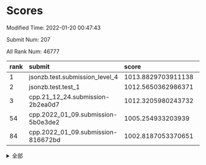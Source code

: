 # Scores

Modified Time: 2022-01-20 00:47:43

Submit Num: 207

All Rank Num: 46777

| rank |               submit               |       score        |       sigma        | pk_num |
| :--- | :--------------------------------- | :----------------- | :----------------- | :----- |
| 1    | jsonzb.test.submission_level_4     | 1013.8829703911138 | 0.822394303536934  | 906    |
| 2    | jsonzb.test.test_1                 | 1012.5650362986371 | 0.7852199643281431 | 845    |
| 3    | cpp.21_12_24.submission-2b2ea0d7   | 1012.3205980243732 | 0.758767082839124  | 902    |
| 54   | cpp.2022_01_09.submission-5b0e3de2 | 1005.254933203939  | 0.7282203461429885 | 904    |
| 84   | cpp.2022_01_09.submission-816672bd | 1002.8187053370651 | 0.7012594649060042 | 902    |


<details>
<summary>全部</summary>

| rank |                 submit                 |       score        |       sigma        | pk_num |
| :--- | :------------------------------------- | :----------------- | :----------------- | :----- |
| 1    | jsonzb.test.submission_level_4         | 1013.8829703911138 | 0.822394303536934  | 906    |
| 2    | jsonzb.test.test_1                     | 1012.5650362986371 | 0.7852199643281431 | 845    |
| 3    | cpp.21_12_24.submission-2b2ea0d7       | 1012.3205980243732 | 0.758767082839124  | 902    |
| 4    | gobigger.level_3.submission_level_3_33 | 1011.3382850811882 | 0.7583385964036288 | 908    |
| 5    | gobigger.level_3.submission_level_3_37 | 1011.3367493944618 | 0.7500505601117232 | 904    |
| 6    | gobigger.level_3.submission_level_3_36 | 1011.2289683216449 | 0.7732733621191854 | 901    |
| 7    | gobigger.level_3.submission_level_3_11 | 1010.7095770958975 | 0.7459222839850157 | 901    |
| 8    | gobigger.level_3.submission_level_3_41 | 1010.6839224733292 | 0.743459918430986  | 909    |
| 9    | gobigger.level_3.submission_level_3_0  | 1010.6514851941241 | 0.7460712020574355 | 909    |
| 10   | gobigger.level_3.submission_level_3_47 | 1010.6325256626228 | 0.7571331726789418 | 909    |
| 11   | gobigger.level_3.submission_level_3_4  | 1010.5805226257784 | 0.7629420932594512 | 898    |
| 12   | gobigger.level_3.submission_level_3_8  | 1010.5601838554237 | 0.7460157854849676 | 906    |
| 13   | gobigger.level_3.submission_level_3_29 | 1010.4927151028497 | 0.7457867022566224 | 905    |
| 14   | gobigger.level_3.submission_level_3_16 | 1010.4865203977083 | 0.7574920064007451 | 904    |
| 15   | gobigger.level_3.submission_level_3_1  | 1010.3742127755988 | 0.7524792723946316 | 910    |
| 16   | gobigger.level_3.submission_level_3_24 | 1010.3636538126464 | 0.749663491769741  | 900    |
| 17   | gobigger.level_3.submission_level_3_35 | 1010.3432535664256 | 0.7250796143266973 | 903    |
| 18   | gobigger.level_3.submission_level_3_42 | 1010.2693095163792 | 0.7518001479745102 | 907    |
| 19   | gobigger.level_3.submission_level_3_46 | 1010.1786536479175 | 0.7496781455631878 | 904    |
| 20   | gobigger.level_3.submission_level_3_10 | 1010.043071646194  | 0.7522753993618687 | 907    |
| 21   | gobigger.level_3.submission_level_3_32 | 1010.026362358057  | 0.7402006591296668 | 902    |
| 22   | gobigger.level_3.submission_level_3_45 | 1010.0252120945662 | 0.7608297591949229 | 903    |
| 23   | gobigger.level_3.submission_level_3_38 | 1010.0148768003469 | 0.7492602287329435 | 905    |
| 24   | gobigger.level_3.submission_level_3_21 | 1009.9565869241397 | 0.751767886717285  | 905    |
| 25   | gobigger.level_3.submission_level_3_6  | 1009.8810562475041 | 0.7700891473041765 | 902    |
| 26   | gobigger.level_3.submission_level_3_2  | 1009.8578533796356 | 0.7563222815047057 | 906    |
| 27   | gobigger.level_3.submission_level_3_19 | 1009.8533658505453 | 0.7347916699148243 | 898    |
| 28   | gobigger.level_3.submission_level_3_20 | 1009.8011151357291 | 0.7307104502838146 | 907    |
| 29   | gobigger.level_3.submission_level_3_31 | 1009.751509077303  | 0.7401767619489572 | 906    |
| 30   | gobigger.level_3.submission_level_3_15 | 1009.6275538955164 | 0.7304503970740079 | 905    |
| 31   | gobigger.level_3.submission_level_3_34 | 1009.6235353114955 | 0.7498641112345912 | 907    |
| 32   | gobigger.level_3.submission_level_3_43 | 1009.5741948703555 | 0.7412523330078176 | 910    |
| 33   | gobigger.level_3.submission_level_3_26 | 1009.4392198248303 | 0.7515033909939148 | 903    |
| 34   | gobigger.level_3.submission_level_3_12 | 1009.3438751413686 | 0.7452743093787682 | 907    |
| 35   | gobigger.level_3.submission_level_3_13 | 1009.2982017675675 | 0.7470096045250758 | 904    |
| 36   | gobigger.level_3.submission_level_3_30 | 1009.271021207049  | 0.7404341269750346 | 897    |
| 37   | gobigger.level_3.submission_level_3_28 | 1009.2380252361125 | 0.7389145884016293 | 907    |
| 38   | gobigger.level_3.submission_level_3_23 | 1009.193894724527  | 0.7324754323144169 | 901    |
| 39   | gobigger.level_3.submission_level_3_44 | 1009.176045330913  | 0.747307062591619  | 903    |
| 40   | gobigger.level_3.submission_level_3_49 | 1009.1576628599222 | 0.7648321423370448 | 909    |
| 41   | gobigger.level_3.submission_level_3_48 | 1009.1059683103035 | 0.7469308837547542 | 901    |
| 42   | gobigger.level_3.submission_level_3_39 | 1009.0640480376029 | 0.7324674887441516 | 909    |
| 43   | gobigger.level_3.submission_level_3_3  | 1009.0518795359275 | 0.7437283088323038 | 905    |
| 44   | gobigger.level_3.submission_level_3_40 | 1009.0223101395351 | 0.7306260967516703 | 901    |
| 45   | gobigger.level_3.submission_level_3_18 | 1008.9953536551301 | 0.7419188170903785 | 903    |
| 46   | gobigger.level_3.submission_level_3_9  | 1008.93748128236   | 0.7375156548679408 | 905    |
| 47   | gobigger.level_3.submission_level_3_5  | 1008.8720747660687 | 0.7467665162777885 | 907    |
| 48   | gobigger.level_3.submission_level_3_25 | 1008.713875274802  | 0.7450275466355396 | 904    |
| 49   | gobigger.level_3.submission_level_3_22 | 1008.5994498998326 | 0.7319491729491759 | 910    |
| 50   | gobigger.level_3.submission_level_3_14 | 1008.2855792886135 | 0.7573153826724501 | 904    |
| 51   | gobigger.level_3.submission_level_3_27 | 1008.2296507600579 | 0.738127921663746  | 905    |
| 52   | gobigger.level_3.submission_level_3_7  | 1008.1764112657078 | 0.7391220673056523 | 903    |
| 53   | gobigger.level_3.submission_level_3_17 | 1008.047359482237  | 0.7180061702761263 | 907    |
| 54   | cpp.2022_01_09.submission-5b0e3de2     | 1005.254933203939  | 0.7282203461429885 | 904    |
| 55   | gobigger.level_1.submission_level_1_33 | 1004.6920871929789 | 0.720724048135491  | 904    |
| 56   | gobigger.level_1.submission_level_1_0  | 1004.4005133420072 | 0.7357527407445708 | 904    |
| 57   | gobigger.level_1.submission_level_1_18 | 1004.3869621032391 | 0.7326825141754306 | 904    |
| 58   | gobigger.level_1.submission_level_1_32 | 1004.2237486940736 | 0.7067129883288971 | 903    |
| 59   | gobigger.level_1.submission_level_1_23 | 1004.16702503964   | 0.7177753999766477 | 902    |
| 60   | gobigger.level_1.submission_level_1_42 | 1004.001455450472  | 0.7286029624005406 | 905    |
| 61   | gobigger.level_1.submission_level_1_39 | 1003.9756021568729 | 0.7092088359009159 | 905    |
| 62   | gobigger.level_1.submission_level_1_45 | 1003.778098179078  | 0.7224474967042293 | 899    |
| 63   | gobigger.level_1.submission_level_1_27 | 1003.744203767245  | 0.7217869411681804 | 906    |
| 64   | gobigger.level_1.submission_level_1_19 | 1003.711331829443  | 0.7168042676722284 | 904    |
| 65   | gobigger.level_1.submission_level_1_13 | 1003.7056536222872 | 0.7115115462110376 | 904    |
| 66   | gobigger.level_1.submission_level_1_16 | 1003.6920758245992 | 0.727592971782885  | 906    |
| 67   | gobigger.level_1.submission_level_1_29 | 1003.597130892223  | 0.7252670897370551 | 907    |
| 68   | gobigger.level_1.submission_level_1_24 | 1003.547559437209  | 0.7196350817493479 | 903    |
| 69   | gobigger.level_1.submission_level_1_22 | 1003.508273313806  | 0.7237798474985623 | 909    |
| 70   | gobigger.level_1.submission_level_1_28 | 1003.5082285794105 | 0.7091332723278145 | 903    |
| 71   | gobigger.level_1.submission_level_1_8  | 1003.3565738511153 | 0.7232773940918358 | 906    |
| 72   | gobigger.level_1.submission_level_1_17 | 1003.3151842879173 | 0.7190561583139012 | 906    |
| 73   | gobigger.level_1.submission_level_1_49 | 1003.1951531639819 | 0.7133019341291773 | 904    |
| 74   | gobigger.level_1.submission_level_1_2  | 1003.1898518296343 | 0.7101850872774483 | 905    |
| 75   | gobigger.level_1.submission_level_1_14 | 1003.1802257985229 | 0.7072435899301541 | 903    |
| 76   | gobigger.level_1.submission_level_1_6  | 1003.1728846244595 | 0.7216694372766393 | 903    |
| 77   | gobigger.level_1.submission_level_1_34 | 1003.077924445613  | 0.7163601853658023 | 905    |
| 78   | gobigger.level_1.submission_level_1_30 | 1003.0024708369646 | 0.7065983040711723 | 903    |
| 79   | gobigger.level_1.submission_level_1_15 | 1002.996063371779  | 0.7149450765544815 | 907    |
| 80   | gobigger.level_1.submission_level_1_40 | 1002.9832688776809 | 0.7188611920015582 | 902    |
| 81   | gobigger.level_1.submission_level_1_3  | 1002.9693241063317 | 0.7149784787480996 | 907    |
| 82   | gobigger.level_1.submission_level_1_10 | 1002.9630616191579 | 0.7161421660233541 | 904    |
| 83   | gobigger.level_1.submission_level_1_36 | 1002.8957133689983 | 0.7083950652190965 | 900    |
| 84   | cpp.2022_01_09.submission-816672bd     | 1002.8187053370651 | 0.7012594649060042 | 902    |
| 85   | gobigger.level_1.submission_level_1_37 | 1002.8075252882811 | 0.7133829149351029 | 906    |
| 86   | gobigger.level_1.submission_level_1_20 | 1002.7878681206994 | 0.7189985316542852 | 903    |
| 87   | gobigger.level_1.submission_level_1_12 | 1002.7878337586762 | 0.7202816673557857 | 905    |
| 88   | gobigger.level_1.submission_level_1_11 | 1002.7758994003229 | 0.7202179296673554 | 907    |
| 89   | gobigger.level_1.submission_level_1_9  | 1002.7746301838887 | 0.7186828661984331 | 908    |
| 90   | gobigger.level_1.submission_level_1_4  | 1002.7659294829621 | 0.7060474803542648 | 907    |
| 91   | gobigger.level_1.submission_level_1_38 | 1002.7338749880626 | 0.7148765911537225 | 904    |
| 92   | gobigger.level_1.submission_level_1_5  | 1002.706726725583  | 0.7125502802597435 | 901    |
| 93   | gobigger.level_1.submission_level_1_25 | 1002.6611422873831 | 0.7087189241508459 | 910    |
| 94   | gobigger.level_1.submission_level_1_41 | 1002.6049179592994 | 0.7134153567603696 | 907    |
| 95   | gobigger.level_1.submission_level_1_44 | 1002.5384821271435 | 0.717701196065001  | 906    |
| 96   | gobigger.level_1.submission_level_1_47 | 1002.4817954075337 | 0.7076330846187604 | 907    |
| 97   | gobigger.level_1.submission_level_1_7  | 1002.3515959014219 | 0.7168142346997963 | 904    |
| 98   | gobigger.level_1.submission_level_1_48 | 1002.3393843887479 | 0.6990954200951724 | 909    |
| 99   | gobigger.level_1.submission_level_1_31 | 1002.1652363231905 | 0.7129236967185045 | 903    |
| 100  | gobigger.level_1.submission_level_1_43 | 1002.16025373746   | 0.7098182863679289 | 903    |
| 101  | gobigger.level_1.submission_level_1_21 | 1001.9820767178159 | 0.7033396419208051 | 899    |
| 102  | gobigger.level_1.submission_level_1_35 | 1001.9788240356402 | 0.7219174050012735 | 903    |
| 103  | gobigger.level_1.submission_level_1_1  | 1001.8967482795836 | 0.7074303755598553 | 904    |
| 104  | gobigger.level_1.submission_level_1_26 | 1001.8576491843676 | 0.7140595204862704 | 904    |
| 105  | gobigger.level_1.submission_level_1_46 | 1001.8315792469504 | 0.7257870728827763 | 899    |
| 106  | gobigger.random.submission_random_28   | 997.6542135823246  | 0.7031671126106827 | 898    |
| 107  | gobigger.random.submission_random_3    | 997.20628081886    | 0.716590462981801  | 897    |
| 108  | gobigger.random.submission_random_9    | 997.0332946092706  | 0.710571194710395  | 901    |
| 109  | gobigger.random.submission_random_39   | 996.9612287405042  | 0.7111452726992024 | 904    |
| 110  | gobigger.random.submission_random_20   | 996.795124192895   | 0.723230964554507  | 908    |
| 111  | gobigger.random.submission_random_40   | 996.7349685508221  | 0.7193853067818887 | 905    |
| 112  | gobigger.random.submission_random_46   | 996.7332923004388  | 0.7142259398149174 | 904    |
| 113  | gobigger.random.submission_random_6    | 996.732947279632   | 0.7121745412799216 | 908    |
| 114  | gobigger.random.submission_random_18   | 996.712516559933   | 0.7229132215175401 | 902    |
| 115  | gobigger.random.submission_random_14   | 996.6974422822152  | 0.7132906958095793 | 908    |
| 116  | gobigger.random.submission_random_13   | 996.6097301113051  | 0.7210090371350875 | 905    |
| 117  | gobigger.random.submission_random_23   | 996.553638911045   | 0.7089083645803056 | 905    |
| 118  | gobigger.random.submission_random_37   | 996.5497902467923  | 0.7042282528375997 | 902    |
| 119  | gobigger.random.submission_random_25   | 996.5377694652196  | 0.7122442457964483 | 909    |
| 120  | gobigger.random.submission_random_29   | 996.3122770531968  | 0.7137754591746073 | 899    |
| 121  | gobigger.random.submission_random_35   | 996.293005677192   | 0.7180499146551845 | 904    |
| 122  | gobigger.random.submission_random_21   | 996.2857671221328  | 0.7136238608250273 | 900    |
| 123  | gobigger.random.submission_random_10   | 996.0930278278163  | 0.7248972010031737 | 906    |
| 124  | gobigger.random.submission_random_24   | 996.0903876391549  | 0.7132207552695135 | 899    |
| 125  | gobigger.random.submission_random_5    | 996.0744525875157  | 0.7137506498173403 | 905    |
| 126  | gobigger.random.submission_random_19   | 996.023243586073   | 0.7074540076268203 | 905    |
| 127  | gobigger.random.submission_random_47   | 996.0183471120664  | 0.7058982862016149 | 907    |
| 128  | gobigger.random.submission_random_7    | 996.0060033815238  | 0.708388836315333  | 905    |
| 129  | gobigger.random.submission_random_34   | 995.979560507701   | 0.70669102762338   | 904    |
| 130  | gobigger.random.submission_random_36   | 995.9664570160352  | 0.7385139453357279 | 903    |
| 131  | gobigger.random.submission_random_41   | 995.9514787057353  | 0.6991384099789204 | 902    |
| 132  | gobigger.random.submission_random_4    | 995.9191119540787  | 0.7208960469148069 | 904    |
| 133  | gobigger.random.submission_random_1    | 995.8976040754176  | 0.707453570327124  | 907    |
| 134  | gobigger.random.submission_random_38   | 995.8684995389771  | 0.7223783933741846 | 902    |
| 135  | gobigger.random.submission_random_45   | 995.7381819244524  | 0.7053759103825384 | 903    |
| 136  | gobigger.random.submission_random_16   | 995.7203941059822  | 0.7190480155999375 | 904    |
| 137  | gobigger.random.submission_random_11   | 995.6993573205348  | 0.7406181567383788 | 906    |
| 138  | gobigger.random.submission_random_43   | 995.6929548741313  | 0.7372965012171149 | 904    |
| 139  | gobigger.random.submission_random_44   | 995.6645431987621  | 0.7309633333935014 | 900    |
| 140  | gobigger.random.submission_random_15   | 995.6500710476248  | 0.7009168204297729 | 899    |
| 141  | gobigger.random.submission_random_22   | 995.6422629996445  | 0.7306762581541052 | 904    |
| 142  | gobigger.random.submission_random_17   | 995.6160987973632  | 0.711903683636612  | 906    |
| 143  | gobigger.random.submission_random_2    | 995.6128170247983  | 0.7151854580704234 | 899    |
| 144  | gobigger.random.submission_random_12   | 995.6012784364807  | 0.7258810153810619 | 904    |
| 145  | gobigger.random.submission_random_49   | 995.5324105262127  | 0.7156091437617893 | 903    |
| 146  | gobigger.random.submission_random_42   | 995.3968576890844  | 0.7272083684658455 | 901    |
| 147  | gobigger.random.submission_random_26   | 995.3955159563834  | 0.7262819984572587 | 904    |
| 148  | gobigger.random.submission_random_0    | 995.3158351585898  | 0.7426131523253372 | 903    |
| 149  | gobigger.random.submission_random_31   | 995.105584726269   | 0.7281753885977772 | 907    |
| 150  | gobigger.random.submission_random_48   | 995.0968839038302  | 0.7332704069028801 | 900    |
| 151  | gobigger.random.submission_random_32   | 995.0456766796094  | 0.7149736916259585 | 899    |
| 152  | gobigger.random.submission_random_33   | 994.9915453207472  | 0.7247603896476211 | 905    |
| 153  | gobigger.random.submission_random_30   | 994.9635058839546  | 0.7089985662525068 | 905    |
| 154  | gobigger.random.submission_random_27   | 994.7846459418499  | 0.7124982179898457 | 904    |
| 155  | gobigger.level_2.submission_level_2_33 | 994.4185152767733  | 0.7311902926812512 | 905    |
| 156  | gobigger.level_2.submission_level_2_3  | 994.4063339836844  | 0.732185744426435  | 902    |
| 157  | gobigger.random.submission_random_8    | 994.3868560617768  | 0.7201615363464425 | 897    |
| 158  | gobigger.level_2.submission_level_2_32 | 994.1627001477467  | 0.7324069451862277 | 897    |
| 159  | gobigger.level_2.submission_level_2_35 | 993.957842694718   | 0.7355536317864136 | 905    |
| 160  | gobigger.level_2.submission_level_2_1  | 993.7707317400689  | 0.754475518483234  | 909    |
| 161  | gobigger.level_2.submission_level_2_4  | 993.7700960571343  | 0.7359335053096733 | 908    |
| 162  | gobigger.level_2.submission_level_2_43 | 993.4569182612735  | 0.7420155399909842 | 902    |
| 163  | gobigger.level_2.submission_level_2_14 | 993.4189764969267  | 0.751086798687423  | 904    |
| 164  | gobigger.level_2.submission_level_2_42 | 993.3474634249525  | 0.736996328734349  | 904    |
| 165  | gobigger.level_2.submission_level_2_5  | 993.3255992211606  | 0.7263820303839214 | 902    |
| 166  | gobigger.level_2.submission_level_2_11 | 993.2528202867373  | 0.7622640191677416 | 905    |
| 167  | gobigger.level_2.submission_level_2_26 | 993.087685433161   | 0.7482233613127691 | 905    |
| 168  | gobigger.level_2.submission_level_2_22 | 993.0078949390154  | 0.7423915293899064 | 909    |
| 169  | gobigger.level_2.submission_level_2_20 | 992.9485581379887  | 0.7382825774722158 | 906    |
| 170  | gobigger.level_2.submission_level_2_8  | 992.9479764121555  | 0.7533598254025913 | 901    |
| 171  | gobigger.level_2.submission_level_2_41 | 992.8920604263426  | 0.7552609705342035 | 907    |
| 172  | gobigger.level_2.submission_level_2_40 | 992.8220335832241  | 0.7336246322087832 | 911    |
| 173  | gobigger.level_2.submission_level_2_28 | 992.7812846202218  | 0.7469409984174381 | 899    |
| 174  | gobigger.level_2.submission_level_2_30 | 992.6937311029737  | 0.7295356329092664 | 900    |
| 175  | gobigger.level_2.submission_level_2_13 | 992.6713210463515  | 0.741767559871566  | 909    |
| 176  | gobigger.level_2.submission_level_2_45 | 992.6696053645014  | 0.7330517388958641 | 903    |
| 177  | gobigger.level_2.submission_level_2_25 | 992.613838508406   | 0.7448014320866272 | 904    |
| 178  | gobigger.level_2.submission_level_2_0  | 992.5934580289764  | 0.7583522175317692 | 904    |
| 179  | gobigger.level_2.submission_level_2_2  | 992.4933690237309  | 0.7607080192705028 | 903    |
| 180  | gobigger.level_2.submission_level_2_10 | 992.272565926187   | 0.7528319692406522 | 902    |
| 181  | gobigger.level_2.submission_level_2_12 | 992.2719399585683  | 0.7521583004676895 | 901    |
| 182  | gobigger.level_2.submission_level_2_44 | 992.2194580782051  | 0.7367110337537983 | 906    |
| 183  | gobigger.level_2.submission_level_2_46 | 992.1924033790921  | 0.737670328853524  | 904    |
| 184  | gobigger.level_2.submission_level_2_17 | 992.1007877869134  | 0.7379741053366944 | 906    |
| 185  | gobigger.level_2.submission_level_2_27 | 992.0149033238692  | 0.7533604367558198 | 900    |
| 186  | gobigger.level_2.submission_level_2_18 | 992.0080715180654  | 0.7486794925429396 | 903    |
| 187  | gobigger.level_2.submission_level_2_48 | 992.0016496187748  | 0.7822656774189007 | 914    |
| 188  | gobigger.level_2.submission_level_2_23 | 991.923424267948   | 0.7667839614617415 | 904    |
| 189  | gobigger.level_2.submission_level_2_7  | 991.8766142622818  | 0.7535130774371522 | 903    |
| 190  | gobigger.level_2.submission_level_2_24 | 991.8759585952505  | 0.7362655642136617 | 904    |
| 191  | gobigger.level_2.submission_level_2_6  | 991.7193829350363  | 0.7701160858357937 | 903    |
| 192  | gobigger.level_2.submission_level_2_47 | 991.709869856588   | 0.7451695809651443 | 905    |
| 193  | gobigger.level_2.submission_level_2_37 | 991.7058868433706  | 0.7542918266096226 | 902    |
| 194  | gobigger.level_2.submission_level_2_34 | 991.6954968091414  | 0.7417008146120357 | 903    |
| 195  | gobigger.level_2.submission_level_2_15 | 991.3447779142731  | 0.7807405364638214 | 909    |
| 196  | gobigger.level_2.submission_level_2_9  | 991.1430344849995  | 0.7507347939470096 | 903    |
| 197  | gobigger.level_2.submission_level_2_36 | 991.0975206174446  | 0.7598874964632696 | 908    |
| 198  | gobigger.level_2.submission_level_2_31 | 991.0262585370893  | 0.758459719615468  | 907    |
| 199  | gobigger.level_2.submission_level_2_21 | 990.7584244718853  | 0.7454897692535453 | 903    |
| 200  | gobigger.level_2.submission_level_2_49 | 990.6290293561257  | 0.779704304078616  | 904    |
| 201  | gobigger.level_2.submission_level_2_38 | 990.5579166235705  | 0.8086895953860723 | 901    |
| 202  | gobigger.level_2.submission_level_2_29 | 990.3275504395954  | 0.7898539290153392 | 907    |
| 203  | gobigger.level_2.submission_level_2_16 | 990.2480963036919  | 0.7641535005760578 | 906    |
| 204  | gobigger.level_2.submission_level_2_39 | 990.2451097387046  | 0.7596949258961889 | 904    |
| 205  | gobigger.level_2.submission_level_2_19 | 989.5863065175265  | 0.79148782030484   | 907    |
| 206  | gobigger.none.submission_none_1        | 977.256539190016   | 1.3935973971953808 | 900    |
| 207  | gobigger.none.submission_none_0        | 975.7805932944267  | 1.529240446631202  | 906    |

</details>